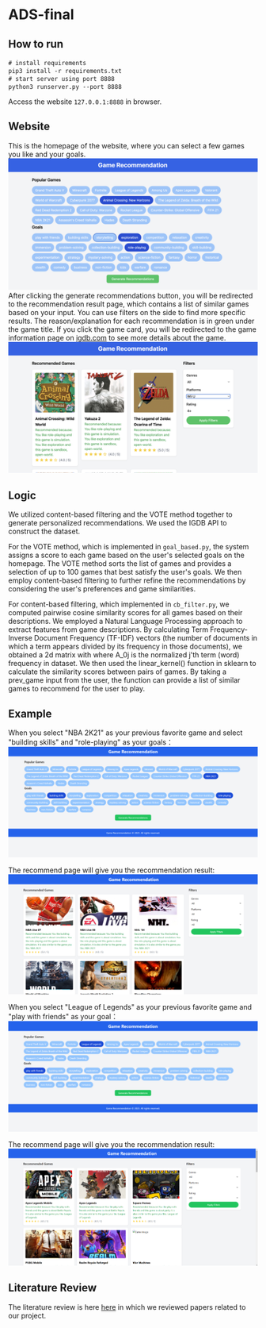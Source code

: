 # ADS-final
## How to run
```
# install requirements
pip3 install -r requirements.txt
# start server using port 8888
python3 runserver.py --port 8888
```
Access the website `127.0.0.1:8888` in browser.  
## Website
This is the homepage of the website, where you can select a few games you like and your goals.
![Home page](img/index.png)
After clicking the generate recommendations button, you will be redirected to the recommendation result page, which contains a list of similar games based on your input. You can use filters on the side to find more specific results. The reason/explanation for each recommendation is in green under the game title. If you click the game card, you will be redirected to the game information page on [igdb.com](https://igdb.com/) to see more details about the game.
![Result page](img/result.png)

## Logic
We utilized content-based filtering and the VOTE method together to generate personalized recommendations. We used the IGDB API to construct the dataset.

For the VOTE method, which is implemented in `goal_based.py`, the system assigns a score to each game based on the user's selected goals on the homepage. The VOTE method sorts the list of games and provides a selection of up to 100 games that best satisfy the user's goals. We then employ content-based filtering to further refine the recommendations by considering the user's preferences and game similarities.

For content-based filtering, which implemented in `cb_filter.py`, we computed pairwise cosine similarity scores for all games based on their descriptions. We employed a Natural Language Processing approach to extract features from game descriptions. By calculating Term Frequency-Inverse Document Frequency (TF-IDF) vectors (the number of documents in which a term appears divided by its frequency in those documents), we obtained a 2d matrix with where A_0j is the normalized j'th term (word) frequency in dataset. We then used the linear_kernel() function in sklearn to calculate the similarity scores between pairs of games. By taking a prev_game input from the user, the function can provide a list of similar games to recommend for the user to play.

## Example

When you select "NBA 2K21" as your previous favorite game and select "building skills" and "role-playing" as your goals：
![](img/home_1.png)

The recommend page will give you the recommendation result:
![](img/rec_page.png)

When you select "League of Legends" as your previous favorite game and "play with friends" as your goal：
![](img/home_2.png)

The recommend page will give you the recommendation result:
![](img/rec_page_2.png)

## Literature Review

The literature review is here [here](/Literature%20Review%20for%20Game%20Recommendation%20System.pdf) in which we reviewed papers related to our project.